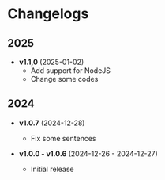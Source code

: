 # Changelogs

## 2025

- **v1.1,0** (2025-01-02)
  - Add support for NodeJS
  - Change some codes

## 2024

- **v1.0.7** (2024-12-28)
  - Fix some sentences

- **v1.0.0 - v1.0.6** (2024-12-26 - 2024-12-27)
  - Initial release
